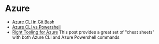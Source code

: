 # Azure

- [Azure CLI in Git Bash](https://stackoverflow.com/questions/42972086/azure-cli-in-git-bash)
- [Azure CLI vs Powershell](https://stackoverflow.com/questions/45585000/azure-cli-vs-powershell)
- [Right Tooling for Azure](https://devblogs.microsoft.com/premier-developer/choosing-the-right-tooling-for-azure-and-side-by-side-azure-cli-and-powershell-commands/) This post provides a great set of "cheat sheets" with both Azure CLI and Azure Powershell commands